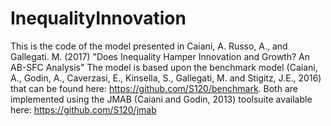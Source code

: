 # InequalityInnovation
This is the code of the model presented in Caiani, A. Russo, A., and Gallegati. M. (2017) "Does Inequality Hamper Innovation and Growth?
An AB-SFC Analysis"
The model is based upon the benchmark model (Caiani, A., Godin, A., Caverzasi, E., Kinsella, S., Gallegati, M. and Stigitz, J.E., 2016) 
that can be found here: https://github.com/S120/benchmark.
Both are implemented using the JMAB (Caiani and Godin, 2013) toolsuite available here: https://github.com/S120/jmab
